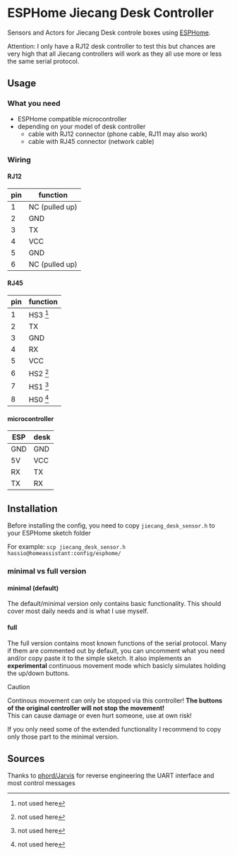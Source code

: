 # ESPHome Jiecang Desk Controller

Sensors and Actors for Jiecang Desk controle boxes using [ESPHome](https://esphome.io/).

Attention: I only have a RJ12 desk controller to test this but chances are very high
that all Jiecang controllers will work as they all use more or less the same serial protocol.

## Usage

### What you need

* ESPHome compatible microcontroller
* depending on your model of desk controller
    * cable with RJ12 connector (phone cable, RJ11 may also work)
    * cable with RJ45 connector (network cable)

### Wiring

#### RJ12

pin | function
----|---------
 1  | NC (pulled up)
 2  | GND
 3  | TX
 4  | VCC
 5  | GND
 6  | NC (pulled up)

#### RJ45

pin | function
----|---------
 1  | HS3 [^1]
 2  | TX
 3  | GND
 4  | RX
 5  | VCC
 6  | HS2 [^1]
 7  | HS1 [^1]
 8  | HS0 [^1]

[^1]: not used here

#### microcontroller

ESP | desk
----|-----
GND | GND
5V  | VCC
RX  | TX
TX  | RX

## Installation

Before installing the config, you need to copy `jiecang_desk_sensor.h` to your ESPHome sketch folder

For example: `scp jiecang_desk_sensor.h hassio@homeassistant:config/esphome/`

###  minimal vs full version

#### minimal (default)

The default/minimal version only contains basic functionality. This should cover most daily needs and is what I use myself.

#### full

The full version contains most known functions of the serial protocol. Many if them are commented out by default, you can
uncomment what you need and/or copy paste it to the simple sketch.
It also implements an __experimental__ continuous movement mode which basicly simulates holding the up/down buttons.

> [!CAUTION]
> Continous movement can only be stopped via this controller! __The buttons of the original controller will not stop the movement!__  
> This can cause damage or even hurt someone, use at own risk!

If you only need some of the extended functionality I recommend to copy only those part to the minimal version.

## Sources

Thanks to [phord/Jarvis](https://github.com/phord/Jarvis) for reverse engineering the UART interface and most control messages

